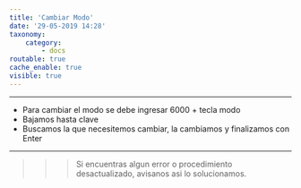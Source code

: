 ```yaml
---
title: 'Cambiar Modo'
date: '29-05-2019 14:28'
taxonomy:
    category:
        - docs
routable: true
cache_enable: true
visible: true
---
```


------------
* Para cambiar el modo se debe ingresar 6000 + tecla modo
* Bajamos hasta clave
* Buscamos la que necesitemos cambiar, la cambiamos y finalizamos con Enter

------------

>>> Si encuentras algun error o procedimiento desactualizado, avisanos asi lo solucionamos.